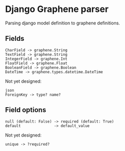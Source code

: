 # Django Graphene parser

Parsing django model definition to graphene definitions.

## Fields

```
CharField -> graphene.String
TextField -> graphene.String 
IntegerField -> graphene.Int
FloatField -> graphene.Float
BooleanField -> graphene.Boolean
DateTime -> graphene.types.datetime.DateTime
``` 

Not yet designed:

```
json
ForeignKey -> type? name?
```

## Field options

```
null (default: False) -> required (default: True)
default               -> default_value
```

Not yet designed:

```
unique -> ?required?
```

